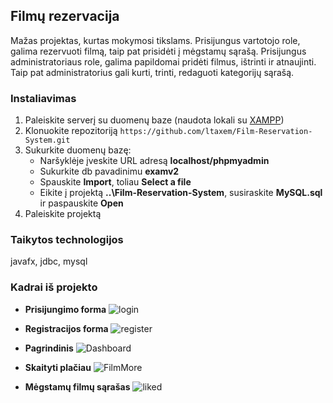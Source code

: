 ## Filmų rezervacija
Mažas projektas, kurtas mokymosi tikslams. Prisijungus vartotojo role, galima rezervuoti filmą, taip pat prisidėti į mėgstamų sąrašą.
Prisijungus administratoriaus role, galima papildomai pridėti filmus, ištrinti ir atnaujinti. Taip pat administratorius gali kurti,
trinti, redaguoti kategorijų sąrašą.

### Instaliavimas
1. Paleiskite serverį su duomenų baze (naudota lokali su [XAMPP](https://www.apachefriends.org/download.html))
2. Klonuokite repozitoriją `https://github.com/ltaxem/Film-Reservation-System.git`
3. Sukurkite duomenų bazę:
   - Naršyklėje įveskite URL adresą **localhost/phpmyadmin**
   - Sukurkite db pavadinimu **examv2**
   - Spauskite **Import**, toliau **Select a file**
   - Eikite į projektą **..\Film-Reservation-System**, susiraskite **MySQL.sql** ir paspauskite **Open**
4. Paleiskite projektą

### Taikytos technologijos
javafx, jdbc, mysql

### Kadrai iš projekto
- **Prisijungimo forma**
![login](https://user-images.githubusercontent.com/94172076/179853039-362efaa3-30b9-4390-923a-fb9c03f0b424.png)


- **Registracijos forma**
![register](https://user-images.githubusercontent.com/94172076/179853053-5dbe4324-2f8c-43b0-8034-6a4b0baf8515.png)


- **Pagrindinis**
![Dashboard](https://user-images.githubusercontent.com/94172076/188004139-baed717d-2f7a-4615-94b7-699243f2bf5b.PNG)


- **Skaityti plačiau**
![FilmMore](https://user-images.githubusercontent.com/94172076/188006447-dbbef9eb-d835-468d-84d4-8a0f638ba4f9.PNG)


- **Mėgstamų filmų sąrašas**
![liked](https://user-images.githubusercontent.com/94172076/180277354-5c36735e-4c17-46f9-a27f-033b9894d779.PNG)

